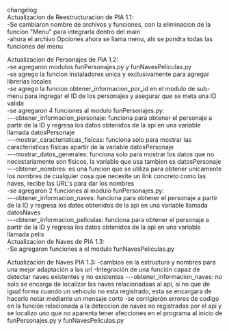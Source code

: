 changelog      
Actualizacion de Reestructuracion de PIA 1.1:                                     
-Se cambiaron nombre de archivos y funciones, con la eliminacion de la funcion "Menu" para integrarla dentro del main                 
-ahora el archivo Opciones ahora se llama menu, ahi se pondra todas las funciones del menu               


Actualizacion de Personajes de PIA 1.2:  
-se agregaron modulos funPersonajes.py y funNavesPeliculas.py   
-se agrego la funcion instaladores unica y exclusivamente para agregar librerias locales   
-se agrego la funcion obtener_informacion_por_id en el modulo de sub-menu para ingregar el ID de los personajes y asegurar que se meta una ID valida 	   
-se agregaron 4 funciones al modulo funPersonajes.py:    
---obtener_informacion_personaje: funciona para obtener el personaje a partir de la ID y regresa los datos obtenidos de la api en una variable llamada datosPersonaje    
---mostrar_caracteristicas_fisicas: funciona solo para mostrar las caracteristicas fisicas apartir de la variable datosPersonaje    
---mostrar_datos_generales: funciona solo para mostrar los datos que no necestariamente son fisicos, la variable que usa tambien es datosPersonaje   
---obtener_nombres: es una funcion que se utiliza para obtener unicamente los nombres de cualquier cosa que necesite un link concreto como las naves, recibe las URL's para dar los nombres     
-se agregaron 2 funciones al modulo funPersonajes.py:     
---obtener_informacion_naves: funciona para obtener el personaje a partir de la ID y regresa los datos obtenidos de la api en una variable llamada datosNaves      
---obtener_informacion_peliculas: funciona para obtener el personaje a partir de la ID y regresa los datos obtenidos de la api en una variable llamada pelis         
Actualizacion de Naves de PIA 1.3:          
-Se agregaron funciones a el modulo funNavesPeliculas.py            

Actualización de Naves PIA 1.3:
-cambios en la estructura y nombres para una mejor adaptación a las url
-Integración de una función capaz de detectar naves existentes y no existentes
---obtener_informacion_naves: no solo se encarga de localizar las naves relacionadaas al api, si no que de igual forma cuando un vehiculo no esta registrado, esta se encargara de hacerlo notar mediante un mensaje corto
-se corrigierón errores de codigo en la función relacionada a la deteccion de naves no registradas por el api y se localizo uno que no aparenta tener afecciones en el programa al inicio de funPersonajes.py y funNavesPeliculas.py




